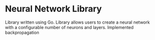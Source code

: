 # Neural Network Library
Library written using Go. Library allows users to create a neural network with a configurable number of neurons and layers. 
Implemented backpropagation
